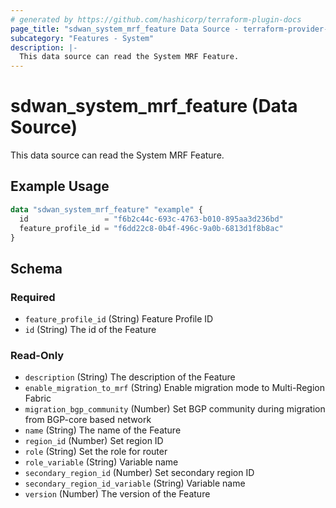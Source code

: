```yaml
---
# generated by https://github.com/hashicorp/terraform-plugin-docs
page_title: "sdwan_system_mrf_feature Data Source - terraform-provider-sdwan"
subcategory: "Features - System"
description: |-
  This data source can read the System MRF Feature.
---
```


# sdwan_system_mrf_feature (Data Source)

This data source can read the System MRF Feature.

## Example Usage

```terraform
data "sdwan_system_mrf_feature" "example" {
  id                 = "f6b2c44c-693c-4763-b010-895aa3d236bd"
  feature_profile_id = "f6dd22c8-0b4f-496c-9a0b-6813d1f8b8ac"
}
```

<!-- schema generated by tfplugindocs -->
## Schema

### Required

- `feature_profile_id` (String) Feature Profile ID
- `id` (String) The id of the Feature

### Read-Only

- `description` (String) The description of the Feature
- `enable_migration_to_mrf` (String) Enable migration mode to Multi-Region Fabric
- `migration_bgp_community` (Number) Set BGP community during migration from BGP-core based network
- `name` (String) The name of the Feature
- `region_id` (Number) Set region ID
- `role` (String) Set the role for router
- `role_variable` (String) Variable name
- `secondary_region_id` (Number) Set secondary region ID
- `secondary_region_id_variable` (String) Variable name
- `version` (Number) The version of the Feature
